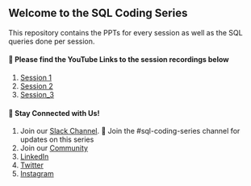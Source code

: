 ## Welcome to the SQL Coding Series
This repository contains the PPTs for every session as well as the SQL queries done per session. 

#### :movie_camera: Please find the YouTube Links to the session recordings below
1. [Session 1](https://www.youtube.com/watch?v=ypMYEEvLkdQ)
2. [Session 2](https://youtu.be/V8hn5LUoYDk)
3. [Session_3](https://youtu.be/O5KAQWfpGqQ)

#### :link: Stay Connected with Us!
1. Join our [Slack Channel](https://join.slack.com/t/wwcodedatascience/shared_invite/zt-12ytfnx44-bW8eGWQXt3NNroJpSCsrDQ). 💬 Join the #sql-coding-series channel for updates on this series
2. Join our [Community](https://www.womenwhocode.com/datascience/)
3. [LinkedIn](https://rb.gy/fo3idt)
4. [Twitter](https://twitter.com/WWCodeData)
5. [Instagram](https://www.instagram.com/wwcodedatascience/)

